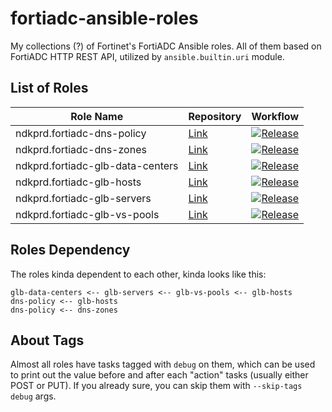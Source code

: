 # fortiadc-ansible-roles

My collections (?) of Fortinet's FortiADC Ansible roles. All of them based on FortiADC HTTP REST API, utilized by `ansible.builtin.uri` module.

## List of Roles

| Role Name                              | Repository                                                                                  | Workflow                                                                                                                                   |
|------------------------|---------------------------------------------------------------------------------------|--------------------------------------------------------------------------------------------------------------------------------------------|
| ndkprd.fortiadc-dns-policy             | [Link](https://github.com/ndkprd/ansible-role-fortiadc-dns-policy)                    | [![Release](https://github.com/ndkprd/ansible-role-fortiadc-dns-policy/actions/workflows/release.yaml/badge.svg)](https://github.com/ndkprd/ansible-role-fortiadc-dns-policy/actions/workflows/release.yaml) |
| ndkprd.fortiadc-dns-zones              | [Link](https://github.com/ndkprd/ansible-role-fortiadc-dns-zones)                     | [![Release](https://github.com/ndkprd/ansible-role-fortiadc-dns-zones/actions/workflows/release.yaml/badge.svg)](https://github.com/ndkprd/ansible-role-fortiadc-dns-zones/actions/workflows/release.yaml) |
| ndkprd.fortiadc-glb-data-centers       | [Link](https://github.com/ndkprd/ansible-role-fortiadc-glb-data-centers)              | [![Release](https://github.com/ndkprd/ansible-role-fortiadc-glb-data-centers/actions/workflows/release.yaml/badge.svg)](https://github.com/ndkprd/ansible-role-fortiadc-glb-data-centers/actions/workflows/release.yaml) |
| ndkprd.fortiadc-glb-hosts              | [Link](https://github.com/ndkprd/ansible-role-fortiadc-glb-hosts)                     | [![Release](https://github.com/ndkprd/ansible-role-fortiadc-glb-hosts/actions/workflows/release.yaml/badge.svg)](https://github.com/ndkprd/ansible-role-fortiadc-glb-hosts/actions/workflows/release.yaml) |
| ndkprd.fortiadc-glb-servers            | [Link](https://github.com/ndkprd/ansible-role-fortiadc-glb-servers)                   | [![Release](https://github.com/ndkprd/ansible-role-fortiadc-glb-servers/actions/workflows/release.yaml/badge.svg)](https://github.com/ndkprd/ansible-role-fortiadc-glb-servers/actions/workflows/release.yaml) |
| ndkprd.fortiadc-glb-vs-pools           | [Link](https://github.com/ndkprd/ansible-role-fortiadc-glb-vs-pools)                  | [![Release](https://github.com/ndkprd/ansible-role-fortiadc-glb-vs-pools/actions/workflows/release.yaml/badge.svg)](https://github.com/ndkprd/ansible-role-fortiadc-glb-vs-pools/actions/workflows/release.yaml) |

## Roles Dependency

The roles kinda dependent to each other, kinda looks like this:

```
glb-data-centers <-- glb-servers <-- glb-vs-pools <-- glb-hosts
dns-policy <-- glb-hosts
dns-policy <-- dns-zones
```

## About Tags

Almost all roles have tasks tagged with `debug` on them, which can be used to print out the value before and after each "action" tasks (usually either POST or PUT). If you already sure, you can skip them with `--skip-tags debug` args.